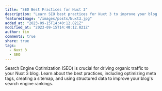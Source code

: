 ```yaml
---
title: "SEO Best Practices for Nuxt 3"
description: "Learn SEO best practices for Nuxt 3 to improve your blog's search engine rankings."
featuredImage: "/images/posts/Nuxt3.jpg"
added_at: "2023-09-15T14:40:12.821Z"
modified_at: "2023-09-15T14:40:12.821Z"
author: tim
comments: true
share: true
tags:
  - Nuxt 3
  - SEO
---
```


Search Engine Optimization (SEO) is crucial for driving organic traffic to your Nuxt 3 blog. Learn about the best practices, including optimizing meta tags, creating a sitemap, and using structured data to improve your blog's search engine rankings.
